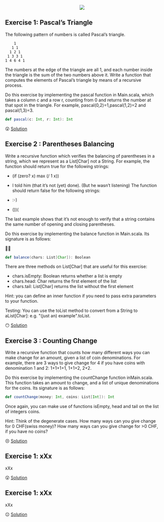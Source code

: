 <p align="center">
	<img src="https://upload.wikimedia.org/wikipedia/en/8/85/Scala_logo.png">
</p>

## Exercise 1: Pascal’s Triangle

The following pattern of numbers is called Pascal’s triangle.

````
    1
   1 1
  1 2 1
 1 3 3 1
1 4 6 4 1
````

The numbers at the edge of the triangle are all 1, and each number inside the triangle is the sum of the two numbers above it. Write a function that computes the elements of Pascal’s triangle by means of a recursive process.

Do this exercise by implementing the pascal function in Main.scala, which takes a column c and a row r, counting from 0 and returns the number at that spot in the triangle. For example, pascal(0,2)=1,pascal(1,2)=2 and pascal(1,3)=3.

````scala
def pascal(c: Int, r: Int): Int
````

:astonished: [Solution](src/main/scala/Exercise1.scala)
 
 
## Exercise 2 : Parentheses Balancing

Write a recursive function which verifies the balancing of parentheses in a string, which we represent as a List[Char] not a String. For example, the function should return true for the following strings:

- (if (zero? x) max (/ 1 x))
- I told him (that it’s not (yet) done). (But he wasn’t listening) The function should return false for the following strings:

- :-)
- ())(

The last example shows that it’s not enough to verify that a string contains the same number of opening and closing parentheses.

Do this exercise by implementing the balance function in Main.scala. Its signature is as follows:



````scala
def balance(chars: List[Char]): Boolean
````

There are three methods on List[Char] that are useful for this exercise:

- chars.isEmpty: Boolean returns whether a list is empty
- chars.head: Char returns the first element of the list
- chars.tail: List[Char] returns the list without the first element

Hint: you can define an inner function if you need to pass extra parameters to your function.

Testing: You can use the toList method to convert from a String to aList[Char]: e.g. "(just an) example".toList.

:no_mouth: [Solution](src/main/scala/Exercise1.scala) 

## Exercise 3 : Counting Change

Write a recursive function that counts how many different ways you can make change for an amount, given a list of coin denominations. For example, there are 3 ways to give change for 4 if you have coins with denomination 1 and 2: 1+1+1+1, 1+1+2, 2+2.

Do this exercise by implementing the countChange function inMain.scala. This function takes an amount to change, and a list of unique denominations for the coins. Its signature is as follows:

````scala
def countChange(money: Int, coins: List[Int]): Int
````

Once again, you can make use of functions isEmpty, head and tail on the list of integers coins.

Hint: Think of the degenerate cases. How many ways can you give change for 0 CHF(swiss money)? How many ways can you give change for >0 CHF, if you have no coins?

:persevere: [Solution](src/main/scala/Exercise1.scala) 

## Exercise 1: xXx

xXx

:astonished: [Solution](src/main/scala/Exercise1.scala) 

## Exercise 1: xXx

xXx

:neutral_face: [Solution](src/main/scala/Exercise1.scala) 